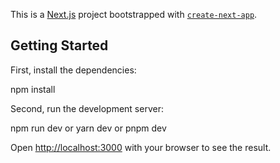 This is a [Next.js](https://nextjs.org/) project bootstrapped with [`create-next-app`](https://github.com/vercel/next.js/tree/canary/packages/create-next-app).

## Getting Started

First, install the dependencies:

npm install

Second, run the development server:

npm run dev
or
yarn dev
or
pnpm dev

Open [http://localhost:3000](http://localhost:3000) with your browser to see the result.
